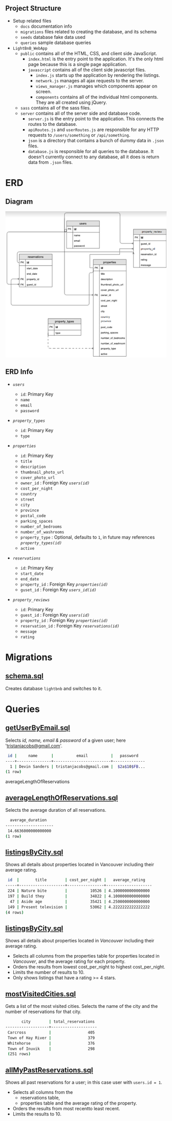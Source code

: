 ## Project Structure
* Setup related files
  * `docs` documentation info
  * `migrations` files related to creating the database, and its schema
  * `seeds` database fake data used
  * `queries` sample database queries
* `LightBnB_WebApp`
  * `public` contains all of the HTML, CSS, and client side JavaScript. 
    * `index.html` is the entry point to the application. It's the only html page because this is a single page application.
    * `javascript` contains all of the client side javascript files.
      * `index.js` starts up the application by rendering the listings.
      * `network.js` manages all ajax requests to the server.
      * `views_manager.js` manages which components appear on screen.
      * `components` contains all of the individual html components. They are all created using jQuery.
  * `sass` contains all of the sass files. 
  * `server` contains all of the server side and database code.
    * `server.js` is the entry point to the application. This connects the routes to the database.
    * `apiRoutes.js` and `userRoutes.js` are responsible for any HTTP requests to `/users/something` or `/api/something`. 
    * `json` is a directory that contains a bunch of dummy data in `.json` files.
    * `database.js` is responsible for all queries to the database. It doesn't currently connect to any database, all it does is return data from `.json` files.


# ERD
## Diagram
![ERD](docs/erd.png)
## ERD Info
- _`users`_
  - `id`: Primary Key
  - `name`
  - `email`
  - `password`
  
- _`property_types`_
  - `id`: Primary Key
  - `type`

- _`properties`_
  - `id`: Primary Key
  - `title`
  - `description`
  - `thumbnail_photo_url`
  - `cover_photo_url`  
  - `owner_id` : Foreign Key _`users(id)`_
  - `cost_per_night`
  - `country`
  - `street`
  - `city`
  - `province`
  - `postal_code`
  - `parking_spaces`
  - `number_of_bedrooms`
  - `number_of_washrooms`
  - `property_type` : Optional, defaults to `1`, in future may references _`property_types(id)`_
  - `active`

- _`reservations`_
  - `id`: Primary Key
  - `start_date`
  - `end_date`
  - `property_id` : Foreign Key _`properties(id)`_
  - `guset_id` : Foreign Key _`users_id(id)`_

- _`property_reviews`_
  - `id`: Primary Key
  - `guest_id` : Foreign Key _`users(id)`_
  - `property_id` : Foreign Key _`properties(id)`_
  - `reservation_id` : Foreign Key _`reservations(id)`_
  - `message`
  - `rating`


# Migrations
## [schema.sql](migrations/schema.sql)
Creates database `lightbnb` and switches to it.

# Queries
## [getUserByEmail.sql](queries/getUserByEmail.sql)
Selects _id, name, email & password_ of a given user; here 'tristanjacobs@gmail.com'.
```bash
 id |     name      |          email          |   password
----+---------------+-------------------------+--------------
  1 | Devin Sanders | tristanjacobs@gmail.com |  $2a$10$FB...
(1 row)
```

averageLengthOfReservations
## [averageLengthOfReservations.sql](queries/averageLengthOfReservations.sql)
Selects the average duration of all reservations.
```bash
  average_duration   
---------------------
 14.6636000000000000
(1 row)
```

## [listingsByCity.sql](queries/listingsByCity.sql)
Shows all details about properties located in Vancouver including their average rating.


```bash
 id  |       title        | cost_per_night |   average_rating   
-----+--------------------+----------------+--------------------
 224 | Nature bite        |          10526 | 4.1000000000000000
 197 | Build they         |          34822 | 4.1000000000000000
  47 | Aside age          |          35421 | 4.2500000000000000
 149 | Present television |          53062 | 4.2222222222222222
(4 rows)
```
## [listingsByCity.sql](queries/listingsByCity.sql)
Shows all details about properties located in _Vancouver_ including their average rating.
- Selects all columns from the properties table for properties located in _Vancouver_, and the average rating for each property.
- Orders the results from lowest cost_per_night to highest cost_per_night.
- Limits the number of results to 10.
- Only shows listings that have a rating >= 4 stars.


## [mostVisitedCities.sql](queries/mostVisitedCities.sql)
Gets a list of the most visited cities.
Selects the name of the city and the number of reservations for that city.
```bash
       city        | total_reservations 
-------------------+--------------------
 Carcross          |                405
 Town of Hay River |                379
 Whitehorse        |                376
 Town of Inuvik    |                298
 (251 rows)
```

## [allMyPastReservations.sql](queries/allMyPastReservations.sql)
Shows all past reservations for a user; in this case user with `users.id = 1`.
- Selects all columns from the 
    - reservations table,
    - properties table
    and the average rating of the property.
- Orders the results from most recentto least recent.
- Limits the results to 10.
